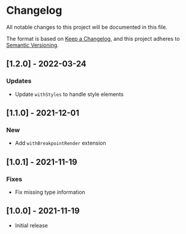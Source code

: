 # Changelog
All notable changes to this project will be documented in this file.

The format is based on [Keep a Changelog](https://keepachangelog.com/en/1.0.0/),
and this project adheres to [Semantic Versioning](https://semver.org/spec/v2.0.0.html).

## [1.2.0] - 2022-03-24

### Updates
- Update `withStyles` to handle style elements

## [1.1.0] - 2021-12-01

### New
- Add `withBreakpointRender` extension

## [1.0.1] - 2021-11-19

### Fixes
- Fix missing type information

## [1.0.0] - 2021-11-19

- Initial release
